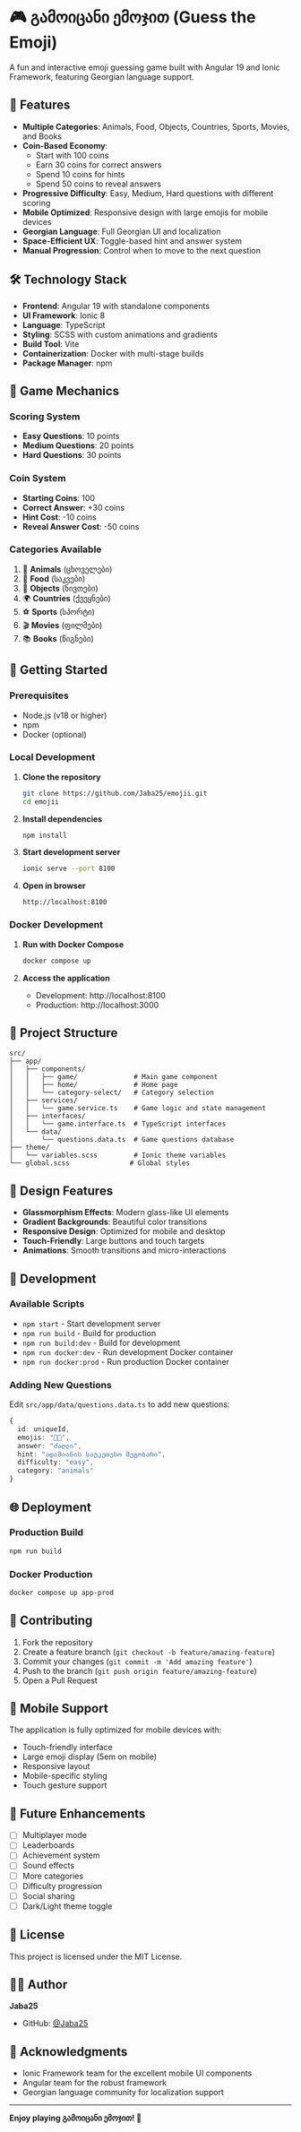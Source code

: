 # 🎮 გამოიცანი ემოჯით (Guess the Emoji)

A fun and interactive emoji guessing game built with Angular 19 and Ionic Framework, featuring Georgian language support.

## 🚀 Features

- **Multiple Categories**: Animals, Food, Objects, Countries, Sports, Movies, and Books
- **Coin-Based Economy**: 
  - Start with 100 coins
  - Earn 30 coins for correct answers
  - Spend 10 coins for hints
  - Spend 50 coins to reveal answers
- **Progressive Difficulty**: Easy, Medium, Hard questions with different scoring
- **Mobile Optimized**: Responsive design with large emojis for mobile devices
- **Georgian Language**: Full Georgian UI and localization
- **Space-Efficient UX**: Toggle-based hint and answer system
- **Manual Progression**: Control when to move to the next question

## 🛠️ Technology Stack

- **Frontend**: Angular 19 with standalone components
- **UI Framework**: Ionic 8
- **Language**: TypeScript
- **Styling**: SCSS with custom animations and gradients
- **Build Tool**: Vite
- **Containerization**: Docker with multi-stage builds
- **Package Manager**: npm

## 🎯 Game Mechanics

### Scoring System
- **Easy Questions**: 10 points
- **Medium Questions**: 20 points  
- **Hard Questions**: 30 points

### Coin System
- **Starting Coins**: 100
- **Correct Answer**: +30 coins
- **Hint Cost**: -10 coins
- **Reveal Answer Cost**: -50 coins

### Categories Available
1. 🐾 **Animals** (ცხოველები)
2. 🍕 **Food** (საკვები)
3. 📱 **Objects** (ნივთები)
4. 🌍 **Countries** (ქვეყნები)
5. ⚽ **Sports** (სპორტი)
6. 🎬 **Movies** (ფილმები)
7. 📚 **Books** (წიგნები)

## 🚀 Getting Started

### Prerequisites
- Node.js (v18 or higher)
- npm
- Docker (optional)

### Local Development

1. **Clone the repository**
   ```bash
   git clone https://github.com/Jaba25/emojii.git
   cd emojii
   ```

2. **Install dependencies**
   ```bash
   npm install
   ```

3. **Start development server**
   ```bash
   ionic serve --port 8100
   ```

4. **Open in browser**
   ```
   http://localhost:8100
   ```

### Docker Development

1. **Run with Docker Compose**
   ```bash
   docker compose up
   ```

2. **Access the application**
   - Development: http://localhost:8100
   - Production: http://localhost:3000

## 📁 Project Structure

```
src/
├── app/
│   ├── components/
│   │   ├── game/              # Main game component
│   │   ├── home/              # Home page
│   │   └── category-select/   # Category selection
│   ├── services/
│   │   └── game.service.ts    # Game logic and state management
│   ├── interfaces/
│   │   └── game.interface.ts  # TypeScript interfaces
│   └── data/
│       └── questions.data.ts  # Game questions database
├── theme/
│   └── variables.scss         # Ionic theme variables
└── global.scss               # Global styles
```

## 🎨 Design Features

- **Glassmorphism Effects**: Modern glass-like UI elements
- **Gradient Backgrounds**: Beautiful color transitions
- **Responsive Design**: Optimized for mobile and desktop
- **Touch-Friendly**: Large buttons and touch targets
- **Animations**: Smooth transitions and micro-interactions

## 🔧 Development

### Available Scripts

- `npm start` - Start development server
- `npm run build` - Build for production
- `npm run build:dev` - Build for development
- `npm run docker:dev` - Run development Docker container
- `npm run docker:prod` - Run production Docker container

### Adding New Questions

Edit `src/app/data/questions.data.ts` to add new questions:

```typescript
{
  id: uniqueId,
  emojis: "🐶🦴",
  answer: "ძაღლი",
  hint: "ადამიანის საუკეთესო მეგობარი",
  difficulty: "easy",
  category: "animals"
}
```

## 🌐 Deployment

### Production Build
```bash
npm run build
```

### Docker Production
```bash
docker compose up app-prod
```

## 🤝 Contributing

1. Fork the repository
2. Create a feature branch (`git checkout -b feature/amazing-feature`)
3. Commit your changes (`git commit -m 'Add amazing feature'`)
4. Push to the branch (`git push origin feature/amazing-feature`)
5. Open a Pull Request

## 📱 Mobile Support

The application is fully optimized for mobile devices with:
- Touch-friendly interface
- Large emoji display (5em on mobile)
- Responsive layout
- Mobile-specific styling
- Touch gesture support

## 🔮 Future Enhancements

- [ ] Multiplayer mode
- [ ] Leaderboards
- [ ] Achievement system
- [ ] Sound effects
- [ ] More categories
- [ ] Difficulty progression
- [ ] Social sharing
- [ ] Dark/Light theme toggle

## 📄 License

This project is licensed under the MIT License.

## 👨‍💻 Author

**Jaba25**
- GitHub: [@Jaba25](https://github.com/Jaba25)

## 🙏 Acknowledgments

- Ionic Framework team for the excellent mobile UI components
- Angular team for the robust framework
- Georgian language community for localization support

---

**Enjoy playing გამოიცანი ემოჯით! 🎉**
